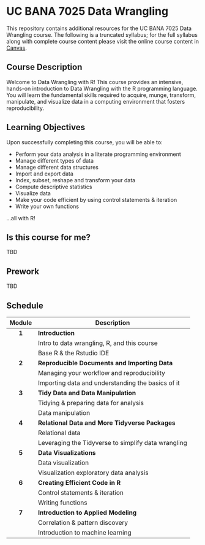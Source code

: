 UC BANA 7025 Data Wrangling
================

This repository contains additional resources for the UC BANA 7025 Data Wrangling course. The following is a truncated syllabus; for the full syllabus along with complete course content please visit the online course content in [Canvas](https://uc.instructure.com/). 


## Course Description

Welcome to Data Wrangling with R! This course provides an intensive, hands-on introduction to Data Wrangling with the R programming language. You will learn the fundamental skills required to acquire, munge, transform, manipulate, and visualize data in a computing environment that fosters reproducibility.

## Learning Objectives

Upon successfully completing this course, you will be able to:

* Perform your data analysis in a literate programming environment
* Manage different types of data
* Manage different data structures
* Import and export data
* Index, subset, reshape and transform your data
* Compute descriptive statistics
* Visualize data
* Make your code efficient by using control statements & iteration
* Write your own functions

...all with R!

## Is this course for me?

TBD

## Prework

TBD

## Schedule

| Module        | Description  |
|:-------------:|--------------|
| **1**         | **Introduction**  |
|               | Intro to data wrangling, R, and this course  |
|               | Base R & the Rstudio IDE |
| **2**         | **Reproducible Documents and Importing Data**  |
|               | Managing your workflow and reproducibility  |
|               | Importing data and understanding the basics of it |
| **3**         | **Tidy Data and Data Manipulation**  |
|               | Tidying & preparing data for analysis |
|               | Data manipulation |
| **4**         | **Relational Data and More Tidyverse Packages**  |
|               | Relational data |
|               | Leveraging the Tidyverse to simplify data wrangling |
| **5**         | **Data Visualizations**  |
|               | Data visualization  |
|               | Visualization exploratory data analysis |
| **6**         | **Creating Efficient Code in R**  |
|               | Control statements & iteration  |
|               | Writing functions |
| **7**         | **Introduction to Applied Modeling**  |
|               | Correlation & pattern discovery  |
|               | Introduction to machine learning |
